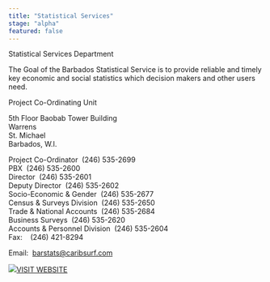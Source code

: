 ```yaml
---
title: "Statistical Services"
stage: "alpha"
featured: false
---
```


Statistical Services Department

The Goal of the Barbados Statistical Service is to provide reliable and timely key economic and social statistics which decision makers and other users need. 

Project Co-Ordinating Unit

5th Floor Baobab Tower Building  
Warrens  
St. Michael  
Barbados, W.I.

Project Co-Ordinator  (246) 535-2699  
PBX  (246) 535-2600  
Director  (246) 535-2601  
Deputy Director  (246) 535-2602  
Socio-Economic & Gender  (246) 535-2677  
Census & Surveys Division  (246) 535-2650  
Trade & National Accounts  (246) 535-2684  
Business Surveys  (246) 535-2620  
Accounts & Personnel Division  (246) 535-2604  
Fax:    (246) 421-8294

Email:  barstats@caribsurf.com

[![]()![](https://www.gov.bb/fileadmin/template/images/i-visit-white.png)VISIT WEBSITE](http://www.barstats.gov.bb/)